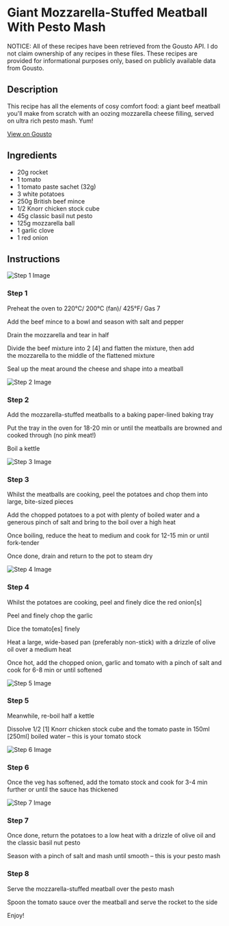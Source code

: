 # Giant Mozzarella-Stuffed Meatball With Pesto Mash

NOTICE: All of these recipes have been retrieved from the Gousto API. I do not claim ownership of any recipes in these files. These recipes are provided for informational purposes only, based on publicly available data from Gousto.

## Description

This recipe has all the elements of cosy comfort food: a giant beef meatball you'll make from scratch with an oozing mozzarella cheese filling, served on ultra rich pesto mash. Yum!

[View on Gousto](https://www.gousto.co.uk/recipes/cookbook/giant-mozzarella-stuffed-meatball-with-pesto-mash)

## Ingredients

- 20g rocket
- 1 tomato
- 1 tomato paste sachet (32g)
- 3 white potatoes
- 250g British beef mince
- 1/2 Knorr chicken stock cube
- 45g classic basil nut pesto
- 125g mozzarella ball
- 1 garlic clove
- 1 red onion

## Instructions

![Step 1 Image](https://production-media.gousto.co.uk/cms/recipe-step-image/Step-1-1599497109882-x200.jpg)

### Step 1

Preheat the oven to 220°C/ 200°C (fan)/ 425°F/ Gas 7

Add the beef mince to a bowl and season with salt and pepper

Drain the mozzarella and tear in half

Divide the beef mixture into 2<span class="text-danger"> [4] </span>and flatten the mixture, then add the mozzarella to the middle of the flattened mixture

Seal up the meat around the cheese and shape into a meatball

![Step 2 Image](https://production-media.gousto.co.uk/cms/recipe-step-image/Step-2-1599497124087-x200.jpg)

### Step 2

Add the mozzarella-stuffed meatballs to a baking paper-lined baking tray

Put the tray in the oven for 18-20 min or until the meatballs are browned and cooked through (no pink meat!)

Boil a kettle

![Step 3 Image](https://production-media.gousto.co.uk/cms/recipe-step-image/Step-3-1599497130027-x200.jpg)

### Step 3

Whilst the meatballs are cooking, peel the potatoes and chop them into large, bite-sized pieces

Add the chopped potatoes to a pot with plenty of boiled water and a generous pinch of salt and bring to the boil over a high heat

Once boiling, reduce the heat to medium and cook for 12-15 min or until fork-tender

Once done, drain and return to the pot to steam dry

![Step 4 Image](https://production-media.gousto.co.uk/cms/recipe-step-image/Step-4-1-1599497137189-x200.jpg)

### Step 4

Whilst the potatoes are cooking, peel and finely dice the red onion<span class="text-danger">[s]</span>

Peel and finely chop the garlic

Dice the tomato<span class="text-danger">[es]</span> finely

Heat a large, wide-based pan (preferably non-stick) with a drizzle of olive oil over a medium heat

Once hot, add the chopped onion, garlic and tomato with a pinch of salt and cook for 6-8 min or until softened

![Step 5 Image](https://production-media.gousto.co.uk/cms/recipe-step-image/Step-5-1-1599497151034-x200.jpg)

### Step 5

Meanwhile, re-boil half a kettle

Dissolve 1/2 <span class="text-danger">[1]</span> Knorr chicken stock cube and the tomato paste in 150ml <span class="text-danger">[250ml]</span> boiled water – this is your tomato stock

![Step 6 Image](https://production-media.gousto.co.uk/cms/recipe-step-image/Step-6-1599497160926-x200.jpg)

### Step 6

Once the veg has softened, add the tomato stock and cook for 3-4 min further or until the sauce has thickened

![Step 7 Image](https://production-media.gousto.co.uk/cms/recipe-step-image/Step-7-1599497172520-x200.jpg)

### Step 7

Once done, return the potatoes to a low heat with a drizzle of olive oil and the classic basil nut pesto

Season with a pinch of salt and mash until smooth – this is your pesto mash

### Step 8

Serve the mozzarella-stuffed meatball over the pesto mash

Spoon the tomato sauce over the meatball and serve the rocket to the side

Enjoy!

